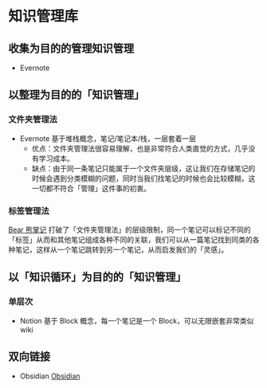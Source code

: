 # 知识管理库
## 收集为目的的管理知识管理
* Evernote 

## 以整理为目的的「知识管理」
### 文件夹管理法
* Evernote 基于堆栈概念，笔记/笔记本/栈，一层套着一层
    * 优点：文件夹管理法很容易理解，也是非常符合人类直觉的方式，几乎没有学习成本。
    * 缺点：由于同一条笔记只能属于一个文件夹层级，这让我们在存储笔记的时候会遇到分类模糊的问题，同时当我们找笔记的时候也会比较模糊，这一切都不符合「管理」这件事的初衷。
### 标签管理法
[Bear 熊掌记](Bear熊掌记.md)
打破了「文件夹管理法」的层级限制，同一个笔记可以标记不同的「标签」从而和其他笔记组成各种不同的关联，我们可以从一篇笔记找到同类的各种笔记，这样从一个笔记跳转到另一个笔记，从而启发我们的「灵感」。

## 以「知识循环」为目的的「知识管理」
### 单层次
* Notion 基于 Block 概念，每一个笔记是一个 Block，可以无限嵌套非常类似 wiki 


## 双向链接
* Obsidian 
[Obsidian](Obsidian.md)
